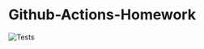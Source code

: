 # Github-Actions-Homework

![Tests](https://github.com/mhristev/Github-Actions-Homework/actions/workflows/python-app/badge.svg)
